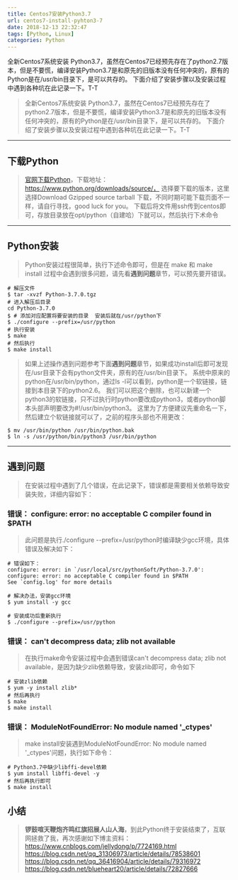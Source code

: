 ```yaml
---
title: Centos7安装Python3.7
url: centos7-install-pyhton3-7
date: 2018-12-13 22:32:47
tags: [Python, Linux]
categories: Python
---
```


全新Centos7系统安装 Python3.7，虽然在Centos7已经预先存在了python2.7版本，但是不要慌，编译安装Python3.7是和原先的旧版本没有任何冲突的，原有的Python是在/usr/bin目录下，是可以共存的。
下面介绍了安装步骤以及安装过程中遇到各种坑在此记录一下。T-T

<!--more-->

>全新Centos7系统安装 Python3.7，虽然在Centos7已经预先存在了python2.7版本，但是不要慌，编译安装Python3.7是和原先的旧版本没有任何冲突的，原有的Python是在/usr/bin目录下，是可以共存的。
下面介绍了安装步骤以及安装过程中遇到各种坑在此记录一下。T-T

----------

## 下载Python
> [官网下载Python](https://www.python.org/downloads/source/)，下载地址：https://www.python.org/downloads/source/， 选择要下载的版本，这里选择Download Gzipped source tarball 下载，不同时期可能下载页面不一样，请自行寻找，good luck for you。
> 下载后将文件用ssh传到centos即可，存放目录放在opt/python（自建哈）下就可以，然后执行下术命令

----------

## Python安装
> Python安装过程很简单，执行下述命令即可，但是在 make 和 make install 过程中会遇到很多问题，请先看**遇到问题**章节，可以预先要开错误。

``` linux
# 解压文件
$ tar -xvzf Python-3.7.0.tgz
# 进入解压后目录
cd Python-3.7.0
$ # 添加对应配置将要安装的目录  安装后就在/usr/python下
$ ./configure --prefix=/usr/python
# 执行安装
$ make
# 然后执行
$ make install
```

> 如果上述操作遇到问题参考下面**遇到问题**章节，如果成功install后即可发现在/usr目录下会有python文件夹，原有的在/usr/bin目录下。
系统中原来的python在/usr/bin/python，通过ls -l可以看到，python是一个软链接，链接到本目录下的python2.6。
我们可以把这个删除，也可以新建一个python3的软链接，只不过执行时python要改成python3，或者python脚本头部声明要改为#!/usr/bin/python3。
这里为了方便建议先重命名一下，然后建立个软链接就可以了，之前的程序头部也不用更改：

```linux
$ mv /usr/bin/python /usr/bin/python.bak
$ ln -s /usr/python/bin/python3 /usr/bin/python
```
----------

## 遇到问题
> 在安装过程中遇到了几个错误，在此记录下，错误都是需要相关依赖导致安装失败，详细内容如下：

### 错误： **configure: error: no acceptable C compiler found in $PATH**
> 此问题是执行./configure --prefix=/usr/python时编译缺少gcc环境，具体错误及解决如下：

``` linux
# 错误如下：
configure: error: in `/usr/local/src/pythonSoft/Python-3.7.0':
configure: error: no acceptable C compiler found in $PATH
See `config.log' for more details

# 解决办法，安装gcc环境
$ yum install -y gcc

# 安装成功后重新执行
$ ./configure --prefix=/usr/python
```

### 错误： **can't decompress data; zlib not available**
> 在执行make命令安装过程中会遇到错误can't decompress data; zlib not available，是因为缺少zlib依赖导致，安装zlib即可，命令如下

``` linux
# 安装zlib依赖
$ yum -y install zlib*
# 然后再执行
$ make
$ make install
```

### 错误： **ModuleNotFoundError: No module named '_ctypes'**
> make install安装遇到ModuleNotFoundError: No module named '_ctypes'问题，执行如下命令：
``` linux
# Python3.7中缺少libffi-devel依赖
$ yum install libffi-devel -y
# 然后再执行即可
$ make install
```

## 小结
> **锣鼓喧天鞭炮齐鸣红旗招展人山人海**，到此Python终于安装结束了，互联网拯救了我，再次感谢如下博主资料：
https://www.cnblogs.com/jellydong/p/7724169.html
https://blog.csdn.net/qq_31306973/article/details/78538601
https://blog.csdn.net/qq_36416904/article/details/79316972
https://blog.csdn.net/blueheart20/article/details/72827666

